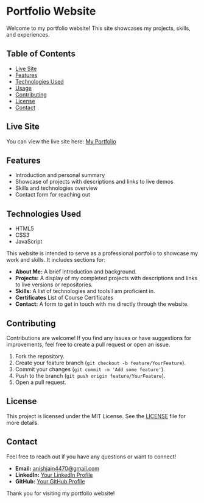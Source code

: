 # Portfolio Website

Welcome to my portfolio website! This site showcases my projects, skills, and experiences.

## Table of Contents
- [Live Site](#live-site)
- [Features](#features)
- [Technologies Used](#technologies-used)
- [Usage](#usage)
- [Contributing](#contributing)
- [License](#license)
- [Contact](#contact)

## Live Site

You can view the live site here: [My Portfolio](https://anishjain34.github.io/Portofolio/)

## Features

- Introduction and personal summary
- Showcase of projects with descriptions and links to live demos
- Skills and technologies overview
- Contact form for reaching out

## Technologies Used

- HTML5
- CSS3
- JavaScript


This website is intended to serve as a professional portfolio to showcase my work and skills. It includes sections for:

- **About Me:** A brief introduction and background.
- **Projects:** A display of my completed projects with descriptions and links to live versions or repositories.
- **Skills:** A list of technologies and tools I am proficient in.
- **Certificates** List of Course Certificates
- **Contact:** A form to get in touch with me directly through the website.

## Contributing

Contributions are welcome! If you find any issues or have suggestions for improvements, feel free to create a pull request or open an issue.

1. Fork the repository.
2. Create your feature branch (`git checkout -b feature/YourFeature`).
3. Commit your changes (`git commit -m 'Add some feature'`).
4. Push to the branch (`git push origin feature/YourFeature`).
5. Open a pull request.

## License

This project is licensed under the MIT License. See the [LICENSE](LICENSE) file for more details.

## Contact

Feel free to reach out if you have any questions or want to connect!

- **Email:** anishjain4470@gmail.com
- **LinkedIn:** [Your LinkedIn Profile](https://www.linkedin.com/in/anish-jain34)
- **GitHub:** [Your GitHub Profile](https://github.com/AnishJain34)

Thank you for visiting my portfolio website!


